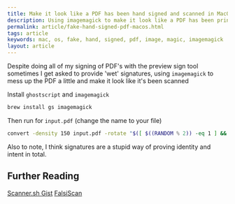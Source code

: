 ```yaml
---
title: Make it look like a PDF has been hand signed and scanned in MacOS
description: Using imagemagick to make it look like a PDF has been printed then hand signed and scanned in MacOS
permalink: article/fake-hand-signed-pdf-macos.html
tags: article
keywords: mac, os, fake, hand, signed, pdf, image, magic, imagemagick
layout: article
---
```


Despite doing all of my signing of PDF's with the preview sign tool sometimes I get asked to provide 'wet' signatures, using `imagemagick` to mess up the PDF a little and make it look like it's been scanned

Install `ghostscript` and `imagemagick`

```bash
brew install gs imagemagick
```

Then run for `input.pdf` (change the name to your file)

```bash
convert -density 150 input.pdf -rotate "$([ $((RANDOM % 2)) -eq 1 ] && echo -)0.$(($RANDOM % 4 + 5))" -attenuate 0.4 +noise Multiplicative -flatten -attenuate 0.03 +noise Multiplicative -sharpen 0x1.0 -colorspace Gray output.pdf
```

Also to note, I think signatures are a stupid way of proving identity and intent in total.

## Further Reading

[Scanner.sh Gist](https://gist.github.com/andyrbell/25c8632e15d17c83a54602f6acde2724)
[FalsiScan](https://gitlab.com/edouardklein/falsisign)
